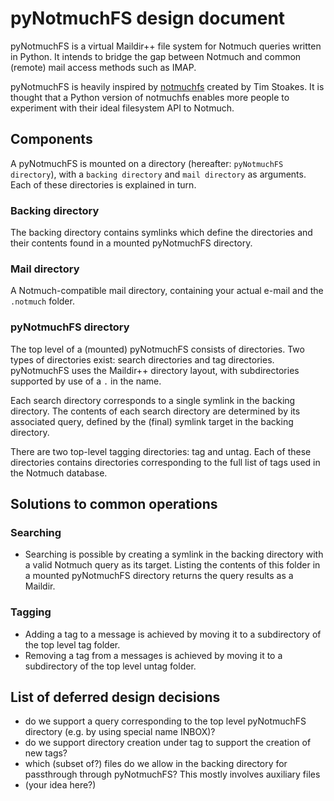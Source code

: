 pyNotmuchFS design document
===========================

pyNotmuchFS is a virtual Maildir++ file system for Notmuch queries written in Python. It intends to bridge the gap between Notmuch and common (remote) mail access methods such as IMAP.

pyNotmuchFS is heavily inspired by [notmuchfs](https://github.com/tsto/notmuchfs) created by Tim Stoakes. It is thought that a Python version of notmuchfs enables more people to experiment with their ideal filesystem API to Notmuch.

Components
----------

A pyNotmuchFS is mounted on a directory (hereafter: `pyNotmuchFS directory`), with a `backing directory` and `mail directory` as arguments. Each of these directories is explained in turn.

### Backing directory

The backing directory contains symlinks which define the directories and their contents found in a mounted pyNotmuchFS  directory.

### Mail directory

A Notmuch-compatible mail directory, containing your actual e-mail and the `.notmuch` folder.

### pyNotmuchFS directory

The top level of a (mounted) pyNotmuchFS consists of directories. Two types of directories exist: search directories and tag directories. pyNotmuchFS uses the Maildir++ directory layout, with subdirectories supported by use of a `.` in the name.

Each search directory corresponds to a single symlink in the backing directory. The contents of each search directory are determined by its associated query, defined by the (final) symlink target in the backing directory.

There are two top-level tagging directories: tag and untag. Each of these directories contains directories corresponding to the full list of tags used in the Notmuch database.

Solutions to common operations
------------------------------

### Searching

  - Searching is possible by creating a symlink in the backing directory with a valid Notmuch query as its target. Listing the contents of this folder in a mounted pyNotmuchFS directory returns the query results as a Maildir.

### Tagging

  - Adding a tag to a message is achieved by moving it to a subdirectory of the top level tag folder.
  - Removing a tag from a messages is achieved by moving it to a subdirectory of the top level untag folder.

List of deferred design decisions
---------------------------------

  - do we support a query corresponding to the top level pyNotmuchFS directory (e.g. by using special name INBOX)?
  - do we support directory creation under tag to support the creation of new tags?
  - which (subset of?) files do we allow in the backing directory for passthrough through pyNotmuchFS? This mostly involves auxiliary files 
  - (your idea here?)
